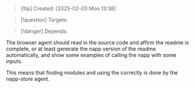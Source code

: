 
>[!tip] Created: [2025-02-03 Mon 13:38]

>[!question] Targets: 

>[!danger] Depends: 

The browser agent should read in the source code and affirm the readme is complete, or at least generate the napp version of the readme automatically, and show some examples of calling the napp with some inputs.

This means that finding modules and using the correctly is done by the napp-store agent.